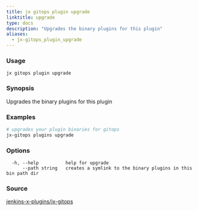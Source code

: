 ```yaml
---
title: jx gitops plugin upgrade
linktitle: upgrade
type: docs
description: "Upgrades the binary plugins for this plugin"
aliases:
  - jx-gitops_plugin_upgrade
---
```


### Usage

```
jx gitops plugin upgrade
```

### Synopsis

Upgrades the binary plugins for this plugin

### Examples

  ```bash
  # upgrades your plugin binaries for gitops
  jx-gitops plugins upgrade

  ```

### Options

```
  -h, --help          help for upgrade
      --path string   creates a symlink to the binary plugins in this bin path dir
```

### Source

[jenkins-x-plugins/jx-gitops](https://github.com/jenkins-x-plugins/jx-gitops)
